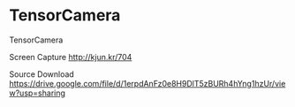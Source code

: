 # TensorCamera
TensorCamera

Screen Capture
http://kjun.kr/704

Source Download
https://drive.google.com/file/d/1erpdAnFz0e8H9DlT5zBURh4hYng1hzUr/view?usp=sharing

